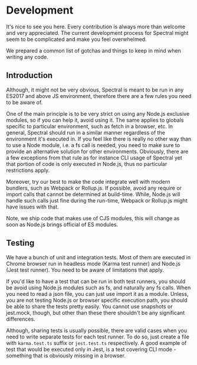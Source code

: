 # Development

It's nice to see you here. Every contribution is always more than welcome and very appreciated.
The current development process for Spectral might seem to be complicated and make you feel overwhelmed.

We prepared a common list of gotchas and things to keep in mind when writing any code.

## Introduction

Although, it might not be very obvious, Spectral is meant to be run in any ES2017 and above JS environment, therefore there are a few rules you need to be aware of.

One of the main principle is to be very strict on using any Node.js exclusive modules, so if you can help it, avoid using it.
The same applies to globals specific to particular environment, such as fetch in a browser, etc.
In general, Spectral should run in a similar manner regardless of the environment it's executed in.
If you feel like there is really no other way than to use a Node module, i.e. a fs call is needed, you need to make sure to provide an alternative solution for other environments.
Obviously, there are a few exceptions from that rule as for instance CLI usage of Spectral yet that portion of code is only executed in Node.js, 
thus no particular restrictions apply.

Moreover, try our best to make the code integrate well with modern bundlers, such as Webpack or Rollup.js.
If possible, avoid any require or import calls that cannot be determined at build-time. 
While, Node.js will handle such calls just fine during the run-time, Webpack or Rollup.js might have issues with that.

Note, we ship code that makes use of CJS modules, this will change as soon as Node.js brings official of ES modules.    

## Testing

We have a bunch of unit and integration tests.
Most of them are executed in Chrome browser run in headless mode (Karma test runner) and Node.js (Jest test runner).
You need to be aware of limitations that apply.

If you'd like to have a test that can be run in both test runners, you should be avoid using Node.js modules such as fs, and naturally any fs calls.
When you need to read a json file, you can just use import it as a module.
Unless, you are not testing Node.js or browser specific execution path, you should be able to share the tests pretty easily.
You cannot use snapshots or jest.mock, though, but other than these there shouldn't be any significant differences.

Although, sharing tests is usually possible, there are valid cases when you need to write separate tests for each test runner.
To do so, just create a file with `karma.test.ts` suffix or `jest.test.ts` respectively.
A good example of test that would be executed only in Jest, is a test covering CLI mode - something that is obviously missing in a browser.


